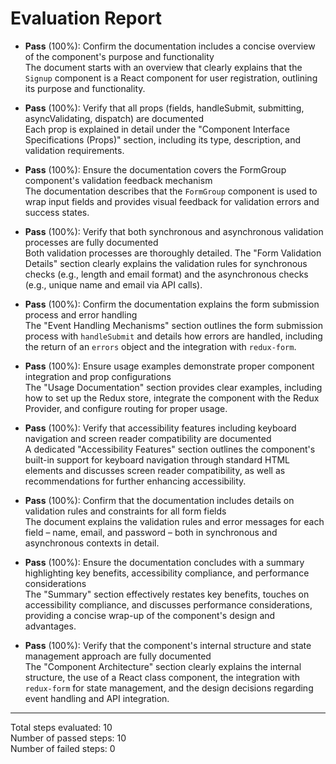 # Evaluation Report

- **Pass** (100%): Confirm the documentation includes a concise overview of the component's purpose and functionality  
  The document starts with an overview that clearly explains that the `Signup` component is a React component for user registration, outlining its purpose and functionality.

- **Pass** (100%): Verify that all props (fields, handleSubmit, submitting, asyncValidating, dispatch) are documented  
  Each prop is explained in detail under the "Component Interface Specifications (Props)" section, including its type, description, and validation requirements.

- **Pass** (100%): Ensure the documentation covers the FormGroup component's validation feedback mechanism  
  The documentation describes that the `FormGroup` component is used to wrap input fields and provides visual feedback for validation errors and success states.

- **Pass** (100%): Verify that both synchronous and asynchronous validation processes are fully documented  
  Both validation processes are thoroughly detailed. The "Form Validation Details" section clearly explains the validation rules for synchronous checks (e.g., length and email format) and the asynchronous checks (e.g., unique name and email via API calls).

- **Pass** (100%): Confirm the documentation explains the form submission process and error handling  
  The "Event Handling Mechanisms" section outlines the form submission process with `handleSubmit` and details how errors are handled, including the return of an `errors` object and the integration with `redux-form`.

- **Pass** (100%): Ensure usage examples demonstrate proper component integration and prop configurations  
  The "Usage Documentation" section provides clear examples, including how to set up the Redux store, integrate the component with the Redux Provider, and configure routing for proper usage.

- **Pass** (100%): Verify that accessibility features including keyboard navigation and screen reader compatibility are documented  
  A dedicated "Accessibility Features" section outlines the component's built-in support for keyboard navigation through standard HTML elements and discusses screen reader compatibility, as well as recommendations for further enhancing accessibility.

- **Pass** (100%): Confirm that the documentation includes details on validation rules and constraints for all form fields  
  The document explains the validation rules and error messages for each field – name, email, and password – both in synchronous and asynchronous contexts in detail.

- **Pass** (100%): Ensure the documentation concludes with a summary highlighting key benefits, accessibility compliance, and performance considerations  
  The "Summary" section effectively restates key benefits, touches on accessibility compliance, and discusses performance considerations, providing a concise wrap-up of the component's design and advantages.

- **Pass** (100%): Verify that the component's internal structure and state management approach are fully documented  
  The "Component Architecture" section clearly explains the internal structure, the use of a React class component, the integration with `redux-form` for state management, and the design decisions regarding event handling and API integration.

---

Total steps evaluated: 10  
Number of passed steps: 10  
Number of failed steps: 0